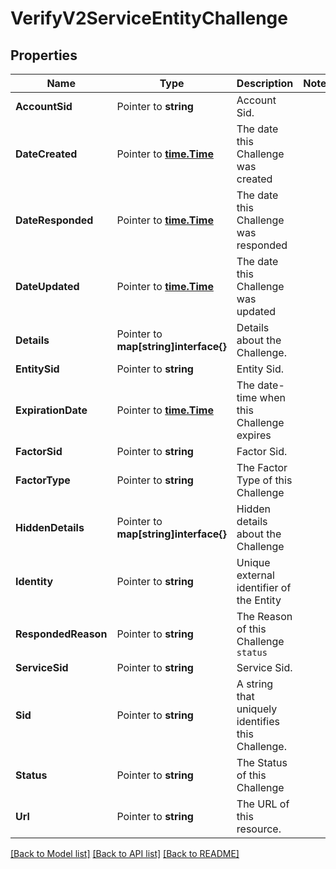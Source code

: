 # VerifyV2ServiceEntityChallenge

## Properties
Name | Type | Description | Notes
------------ | ------------- | ------------- | -------------
**AccountSid** | Pointer to **string** | Account Sid. |
**DateCreated** | Pointer to [**time.Time**](time.Time.md) | The date this Challenge was created |
**DateResponded** | Pointer to [**time.Time**](time.Time.md) | The date this Challenge was responded |
**DateUpdated** | Pointer to [**time.Time**](time.Time.md) | The date this Challenge was updated |
**Details** | Pointer to **map[string]interface{}** | Details about the Challenge. |
**EntitySid** | Pointer to **string** | Entity Sid. |
**ExpirationDate** | Pointer to [**time.Time**](time.Time.md) | The date-time when this Challenge expires |
**FactorSid** | Pointer to **string** | Factor Sid. |
**FactorType** | Pointer to **string** | The Factor Type of this Challenge |
**HiddenDetails** | Pointer to **map[string]interface{}** | Hidden details about the Challenge |
**Identity** | Pointer to **string** | Unique external identifier of the Entity |
**RespondedReason** | Pointer to **string** | The Reason of this Challenge `status` |
**ServiceSid** | Pointer to **string** | Service Sid. |
**Sid** | Pointer to **string** | A string that uniquely identifies this Challenge. |
**Status** | Pointer to **string** | The Status of this Challenge |
**Url** | Pointer to **string** | The URL of this resource. |

[[Back to Model list]](../README.md#documentation-for-models) [[Back to API list]](../README.md#documentation-for-api-endpoints) [[Back to README]](../README.md)


